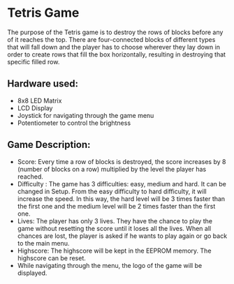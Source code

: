 # Tetris Game

The purpose of the Tetris game is to destroy the rows of blocks before any of it reaches the top. There are four-connected blocks of different types that will fall down and the player has to choose wherever they lay down in order to create rows that fill the box horizontally, resulting in destroying that specific filled row.

## Hardware used:

- 8x8 LED Matrix
- LCD Display
- Joystick for navigating through the game menu
- Potentiometer to control the brightness

## Game Description:

- Score: Every time a row of blocks is destroyed, the score increases by 8 (number of blocks on a row) multiplied by the level the player has reached.
- Difficulty : The game has 3 difficulties: easy, medium and hard. It can be changed in Setup. From the easy difficulty to hard difficulty, it will increase the speed. In this way, the hard level will be 3 times faster than the first one and the medium level will be 2 times faster than the first one.
- Lives: The player has only 3 lives. They have the chance to play the game without resetting the score until it loses all the lives. When all chances are lost, the player is asked if he wants to play again or go back to the main menu.
- Highscore: The highscore will be kept in the EEPROM memory. The highscore can be reset.
- While navigating through the menu, the logo of the game will be displayed.
